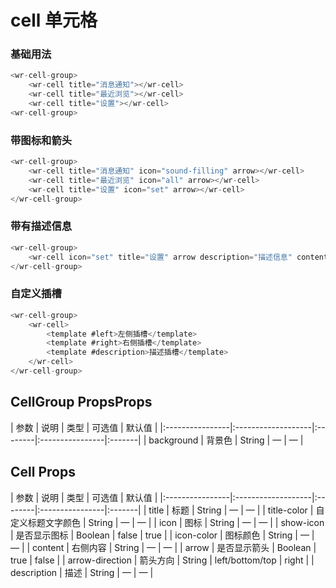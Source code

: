 # cell 单元格

### 基础用法

``` js
<wr-cell-group>
    <wr-cell title="消息通知"></wr-cell>
    <wr-cell title="最近浏览"></wr-cell>
    <wr-cell title="设置"></wr-cell>
<wr-cell-group>

```

###  带图标和箭头

``` js
<wr-cell-group>
    <wr-cell title="消息通知" icon="sound-filling" arrow></wr-cell>
    <wr-cell title="最近浏览" icon="all" arrow></wr-cell>
    <wr-cell title="设置" icon="set" arrow></wr-cell>
</wr-cell-group>
```

###  带有描述信息

``` js
<wr-cell-group>
    <wr-cell icon="set" title="设置" arrow description="描述信息" content="内容"></wr-cell>
</wr-cell-group>
```

###  自定义插槽
```js
<wr-cell-group>
    <wr-cell>
        <template #left>左侧插槽</template>
        <template #right>右侧插槽</template>
        <template #description>描述插槽</template>
    </wr-cell>
</wr-cell-group>
```
## CellGroup PropsProps 

<md-table-warp>
| 参数            | 说明               | 类型    | 可选值          | 默认值 |
|:----------------|:-------------------|:--------|:----------------|:-------|
| background           | 背景色               | String  | —               | —      |
</md-table-warp>

## Cell Props

<md-table-warp>
| 参数            | 说明               | 类型    | 可选值          | 默认值 |
|:----------------|:-------------------|:--------|:----------------|:-------|
| title           | 标题               | String  | —               | —      |
| title-color     | 自定义标题文字颜色 | String  | —               | —      |
| icon            | 图标               | String  | —               | —      |
| show-icon       | 是否显示图标       | Boolean | false           | true   |
| icon-color      | 图标颜色           | String  | —               | —      |
| content         | 右侧内容           | String  | —               | —      |
| arrow           | 是否显示箭头       | Boolean | true            | false  |
| arrow-direction | 箭头方向           | String  | left/bottom/top | right  |
| description     | 描述               | String  | —               | —      |
</md-table-warp>
